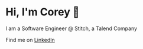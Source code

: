 # Hi, I'm Corey 👋

I am a Software Engineer @ Stitch, a Talend Company

Find me on <a href="ruderman.dev">LinkedIn</a>
